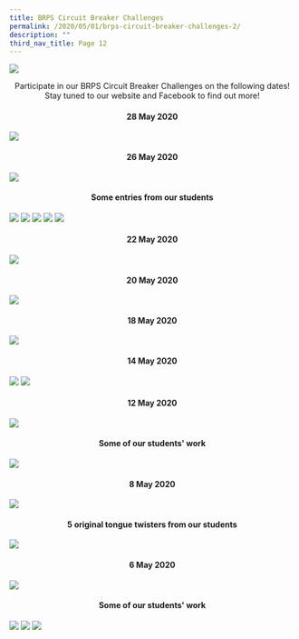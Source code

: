 ```yaml
---
title: BRPS Circuit Breaker Challenges
permalink: /2020/05/01/brps-circuit-breaker-challenges-2/
description: ""
third_nav_title: Page 12
---
```

<img src="/images/Banner-BRPS-Circuit-Breaker-Challenges.jpg">
<p style="text-align: center;">Participate in our BRPS Circuit Breaker Challenges on the following dates! Stay tuned to our website and Facebook to find out more!</p>
<h4 style="text-align: center;"><strong>28 May 2020</strong></h4>
<img src="/images/CBC-28-MAY-PAM.jpg">
<h4 style="text-align: center;"><strong>26 May 2020</strong></h4>
<img src="/images/1-1.jpg">
<h4 style="text-align: center;"><strong>Some entries from our students</strong></h4>
<img src="/images/brpscb1.png">
<img src="/images/brpscb2.png">
<img src="/images/brpscb3.png">
<img src="/images/brps4.png">
<img src="/images/brpscb5.png">
<h4 style="text-align: center;"><strong>22 May 2020</strong></h4>
<img src="/images/CBC-22-MAY-SM.jpg">
<h4 style="text-align: center;"><strong>20 May 2020</strong></h4>
<img src="/images/CBC-20-MAY.jpg">
<h4 style="text-align: center;"><strong>18 May 2020</strong></h4>
<img src="/images/CBC-18-MAY.jpg">
<h4 style="text-align: center;"><strong>14 May 2020</strong></h4>
<img src="/images/CBC-14-MAY.jpg">
<img src="/images/Students-Entries-for-BRPS-Circuit-Breaker-Challenge-SCI.jpg">
<h4 style="text-align: center;"><strong>12 May 2020</strong></h4>
<img src="/images/CBC-12-MAY.jpg">
<h4 style="text-align: center;"><strong>Some of our students' work</strong></h4>
<img src="/images/1%20(1).jpg">
<h4 style="text-align: center;"><strong>8 May 2020</strong></h4>
<img src="/images/CBC-8-MAY.jpg">
<h4 style="text-align: center;"><strong>5 original tongue twisters from our students</strong></h4>
<img src="/images/BRPS-Original-Tongue-Twisters.jpg">
<h4 style="text-align: center;"><strong>6 May 2020</strong></h4>
<img src="/images/CBC-6-MAY.png">
<h4 style="text-align: center;"><strong>Some of our students' work</strong></h4>
<img src="/images/Slide1.jpg">
<img src="/images/Slide2.jpg">
<img src="/images/Slide3.jpg">